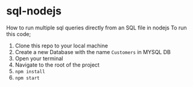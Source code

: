 # sql-nodejs
How to run multiple sql queries directly from an SQL file in nodejs
To run this code;
1. Clone this repo to your local machine
2. Create a new Database with the name `Customers` in MYSQL DB
3. Open your terminal
4. Navigate to the root of the project
5. `npm install`
6. `npm start`
